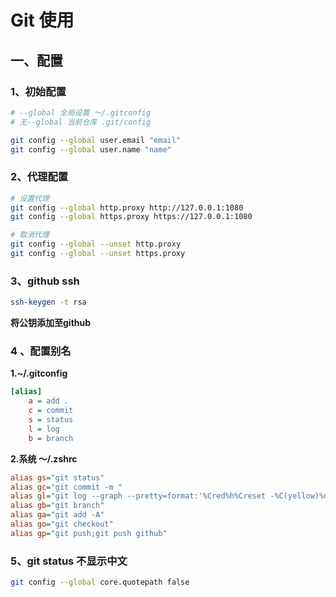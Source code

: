 # Git 使用





## 一、配置



### 1、初始配置



```sh
# --global 全局设置 ～/.gitconfig
# 无--global 当前仓库 .git/config

git config --global user.email "email"
git config --global user.name "name"

```





### 2、代理配置



```sh
# 设置代理
git config --global http.proxy http://127.0.0.1:1080
git config --global https.proxy https://127.0.0.1:1080

# 取消代理
git config --global --unset http.proxy
git config --global --unset https.proxy
```



### 3、github ssh



```sh
ssh-keygen -t rsa
```



**将公钥添加至github**





### 4 、配置别名



**1.~/.gitconfig**



```ini
[alias]
	a = add .
	c = commit
	s = status
	l = log
	b = branch

```



**2.系统 ～/.zshrc**



```ini
alias gs="git status"
alias gc="git commit -m "
alias gl="git log --graph --pretty=format:'%Cred%h%Creset -%C(yellow)%d%Creset %s %Cgreen(%cr) %C(bold blue)<%an>%Creset' --abbrev-commit"
alias gb="git branch"
alias ga="git add -A"
alias go="git checkout"
alias gp="git push;git push github"

```



### 5、git status 不显示中文



```sh
git config --global core.quotepath false
```

